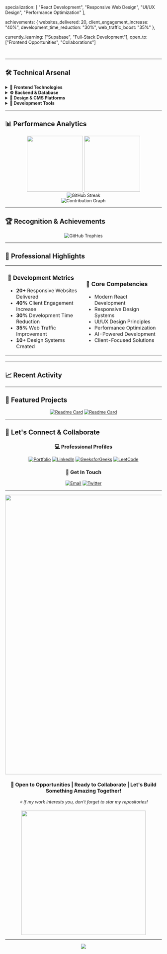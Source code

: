 specialization: [
    "React Development",
    "Responsive Web Design", 
    "UI/UX Design",
    "Performance Optimization"
],

achievements: {
    websites_delivered: 20,
    client_engagement_increase: "40%",
    development_time_reduction: "30%",
    web_traffic_boost: "35%"
},

currently_learning: ["Supabase", "Full-Stack Development"],
open_to: ["Frontend Opportunities", "Collaborations"]

<br clear="right"/>

---

## 🛠️ Technical Arsenal

<details>
<summary><b>🎨 Frontend Technologies</b></summary>
<br>

![React](https://skillicons.dev/icons?i=react)
![JavaScript](https://skillicons.dev/icons?i=js)
![TypeScript](https://skillicons.dev/icons?i=ts)
![HTML5](https://skillicons.dev/icons?i=html)
![CSS3](https://skillicons.dev/icons?i=css)
![TailwindCSS](https://skillicons.dev/icons?i=tailwind)
![Bootstrap](https://skillicons.dev/icons?i=bootstrap)
![Sass](https://skillicons.dev/icons?i=sass)

</details>

<details>
<summary><b>⚙️ Backend & Database</b></summary>
<br>

![Supabase](https://skillicons.dev/icons?i=supabase)
![Node.js](https://skillicons.dev/icons?i=nodejs)
![Express](https://skillicons.dev/icons?i=express)
![MongoDB](https://skillicons.dev/icons?i=mongodb)
![PostgreSQL](https://skillicons.dev/icons?i=postgres)

</details>

<details>
<summary><b>🎨 Design & CMS Platforms</b></summary>
<br>

![Figma](https://skillicons.dev/icons?i=figma)
![Photoshop](https://skillicons.dev/icons?i=ps)
![WordPress](https://skillicons.dev/icons?i=wordpress)
![Wix](https://skillicons.dev/icons?i=wix)

**CMS & E-commerce:** Shopify, Canva Pro, WebFlow

</details>

<details>
<summary><b>🔧 Development Tools</b></summary>
<br>

![VS Code](https://skillicons.dev/icons?i=vscode)
![Git](https://skillicons.dev/icons?i=git)
![GitHub](https://skillicons.dev/icons?i=github)
![Postman](https://skillicons.dev/icons?i=postman)
![Webpack](https://skillicons.dev/icons?i=webpack)
![Vite](https://skillicons.dev/icons?i=vite)

**Automation Tools:** Make.com, n8n, Zapier

</details>

---

## 📊 Performance Analytics

<div align="center">
  
<a href="https://github.com/bipulgit">
  <img height="180em" src="https://github-readme-stats.vercel.app/api?username=bipulgit&show_icons=true&theme=tokyonight&include_all_commits=true&count_private=true&hide_border=true&bg_color=0D1117&title_color=00D9FF&icon_color=00D9FF&text_color=FFFFFF"/>
  <img height="180em" src="https://github-readme-stats.vercel.app/api/top-langs/?username=bipulgit&layout=compact&langs_count=8&theme=tokyonight&hide_border=true&bg_color=0D1117&title_color=00D9FF&text_color=FFFFFF"/>
</a>

</div>

<div align="center">
  <img src="https://github-readme-streak-stats.herokuapp.com?user=bipulgit&theme=tokyonight&hide_border=true&background=0D1117&stroke=00D9FF&ring=00D9FF&fire=00D9FF&currStreakLabel=00D9FF" alt="GitHub Streak"/>
</div>

<div align="center">
  <img src="https://github-readme-activity-graph.vercel.app/graph?username=bipulgit&theme=tokyo-night&bg_color=0D1117&color=00D9FF&line=00D9FF&point=FFFFFF&area=true&hide_border=true" alt="Contribution Graph"/>
</div>

---

## 🏆 Recognition & Achievements

<div align="center">
  <img src="https://github-profile-trophy.vercel.app/?username=bipulgit&theme=tokyonight&no-frame=true&no-bg=true&margin-w=15&column=7&title=Stars,Followers,Commits,Repositories,MultipleLang,PullRequest,Issues" alt="GitHub Trophies"/>
</div>

---

## 💼 Professional Highlights

<table>
<tr>
<td width="50%">

### 🚀 Development Metrics
- **20+** Responsive Websites Delivered
- **40%** Client Engagement Increase  
- **30%** Development Time Reduction
- **35%** Web Traffic Improvement
- **10+** Design Systems Created

</td>
<td width="50%">

### 🎯 Core Competencies
- Modern React Development
- Responsive Design Systems
- UI/UX Design Principles
- Performance Optimization
- AI-Powered Development
- Client-Focused Solutions

</td>
</tr>
</table>

---

## 📈 Recent Activity

<div align="center">
  
<!--START_SECTION:activity-->
<!-- This section will be auto-updated with recent GitHub activity -->
<!--END_SECTION:activity-->

</div>

---

## 🎨 Featured Projects

<div align="center">
  
[![Readme Card](https://github-readme-stats.vercel.app/api/pin/?username=bipulgit&repo=portfolio-website&theme=tokyonight&hide_border=true&bg_color=0D1117&title_color=00D9FF&icon_color=00D9FF&text_color=FFFFFF)](https://github.com/bipulgit/portfolio-website)
[![Readme Card](https://github-readme-stats.vercel.app/api/pin/?username=bipulgit&repo=react-dashboard&theme=tokyonight&hide_border=true&bg_color=0D1117&title_color=00D9FF&icon_color=00D9FF&text_color=FFFFFF)](https://github.com/bipulgit/react-dashboard)

</div>

---

## 🤝 Let's Connect & Collaborate

<div align="center">

### 💻 Professional Profiles

[![Portfolio](https://img.shields.io/badge/Portfolio-FF5722?style=for-the-badge&logo=google-chrome&logoColor=white&labelColor=FF5722)](https://bipul-kumar-portfolio.netlify.app/)
[![LinkedIn](https://img.shields.io/badge/LinkedIn-0A66C2?style=for-the-badge&logo=linkedin&logoColor=white&labelColor=0A66C2)](https://www.linkedin.com/in/bipul-bce568/)
[![GeeksforGeeks](https://img.shields.io/badge/GeeksforGeeks-0F9D58?style=for-the-badge&logo=geeksforgeeks&logoColor=white&labelColor=0F9D58)](https://auth.geeksforgeeks.org/user/bipulkr)
[![LeetCode](https://img.shields.io/badge/LeetCode-FFA116?style=for-the-badge&logo=leetcode&logoColor=white&labelColor=FFA116)](https://leetcode.com/BipulKumar51/)

### 📧 Get In Touch

[![Email](https://img.shields.io/badge/Email-EA4335?style=for-the-badge&logo=gmail&logoColor=white&labelColor=EA4335)](mailto:bipulkmr51@gmail.com)
[![Twitter](https://img.shields.io/badge/Twitter-1DA1F2?style=for-the-badge&logo=twitter&logoColor=white&labelColor=1DA1F2)](https://twitter.com/bipulkumar)

</div>

---

<div align="center">
  <img src="https://user-images.githubusercontent.com/74038190/212284100-561aa473-3905-4a80-b561-0d28506553ee.gif" width="900">
  
  ### 🌟 Open to Opportunities | Ready to Collaborate | Let's Build Something Amazing Together!
  
  <p><em>⭐ If my work interests you, don't forget to star my repositories!</em></p>
  
  <img src="https://user-images.githubusercontent.com/74038190/212284158-e840e285-664b-44d7-b79b-e264b5e54825.gif" width="400">
  
</div>

---

<div align="center">
  <img src="https://capsule-render.vercel.app/api?type=waving&color=gradient&height=100&section=footer&animation=fadeIn"/>
</div>
